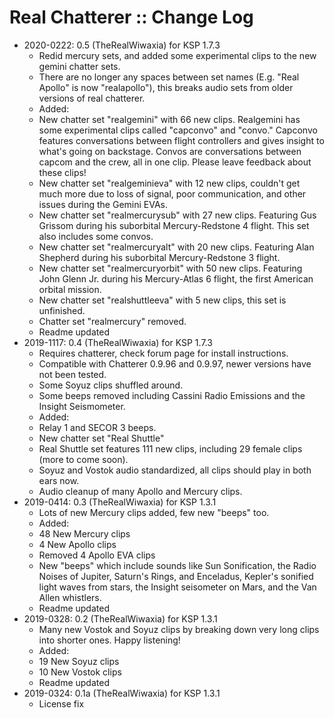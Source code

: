 # Real Chatterer :: Change Log

* 2020-0222: 0.5 (TheRealWiwaxia) for KSP 1.7.3
	+ Redid mercury sets, and added some experimental clips to the new gemini chatter sets.
	+ There are no longer any spaces between set names (E.g. "Real Apollo" is now "realapollo"), this breaks audio sets from older versions of real chatterer.
	+ Added:
	+ New chatter set "realgemini" with 66 new clips. Realgemini has some experimental clips called "capconvo" and "convo." Capconvo features conversations between flight controllers and gives insight to what's going on backstage. Convos are conversations between capcom and the crew, all in one clip. Please leave feedback about these clips!
	+ New chatter set "realgeminieva" with 12 new clips, couldn't get much more due to loss of signal, poor communication, and other issues during the Gemini EVAs.
	+ New chatter set "realmercurysub" with 27 new clips. Featuring Gus Grissom during his suborbital Mercury-Redstone 4 flight. This set also includes some convos.
	+ New chatter set "realmercuryalt" with 20 new clips. Featuring Alan Shepherd during his suborbital Mercury-Redstone 3 flight.
	+ New chatter set "realmercuryorbit" with 50 new clips. Featuring John Glenn Jr. during his Mercury-Atlas 6 flight, the first American orbital mission.
	+ New chatter set "realshuttleeva" with 5 new clips, this set is unfinished.
	+ Chatter set "realmercury" removed.
	+ Readme updated
* 2019-1117: 0.4 (TheRealWiwaxia) for KSP 1.7.3
	+ Requires chatterer, check forum page for install instructions.
	+ Compatible with Chatterer 0.9.96 and 0.9.97, newer versions have not been tested.
	+ Some Soyuz clips shuffled around.
	+ Some beeps removed including Cassini Radio Emissions and the Insight Seismometer.
	+ Added:
	+ Relay 1 and SECOR 3 beeps.
	+ New chatter set "Real Shuttle"
	+ Real Shuttle set features 111 new clips, including 29 female clips (more to come soon).
	+ Soyuz and Vostok audio standardized, all clips should play in both ears now.
	+ Audio cleanup of many Apollo and Mercury clips.
* 2019-0414: 0.3 (TheRealWiwaxia) for KSP 1.3.1
	+ Lots of new Mercury clips added, few new "beeps" too.
	+ Added:
	+ 48 New Mercury clips
	+ 4 New Apollo clips
	+ Removed 4 Apollo EVA clips
	+ New "beeps" which include sounds like Sun Sonification, the Radio Noises of Jupiter, Saturn's Rings, and Enceladus, Kepler's sonified light waves from stars, the Insight seisometer on Mars, and the Van Allen whistlers.
	+ Readme updated
* 2019-0328: 0.2 (TheRealWiwaxia) for KSP 1.3.1
	+ Many new Vostok and Soyuz clips by breaking down very long clips into shorter ones. Happy listening!
	+ Added:
	+ 19 New Soyuz clips
	+ 10 New Vostok clips
	+ Readme updated
* 2019-0324: 0.1a (TheRealWiwaxia) for KSP 1.3.1
	+ License fix
